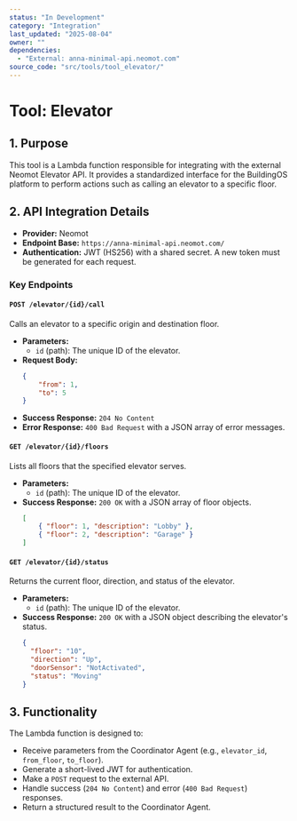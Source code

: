 ```yaml
---
status: "In Development"
category: "Integration"
last_updated: "2025-08-04"
owner: ""
dependencies:
  - "External: anna-minimal-api.neomot.com"
source_code: "src/tools/tool_elevator/"
---
```


# Tool: Elevator

## 1. Purpose

This tool is a Lambda function responsible for integrating with the external Neomot Elevator API. It provides a standardized interface for the BuildingOS platform to perform actions such as calling an elevator to a specific floor.

## 2. API Integration Details

- **Provider:** Neomot
- **Endpoint Base:** `https://anna-minimal-api.neomot.com/`
- **Authentication:** JWT (HS256) with a shared secret. A new token must be generated for each request.

### Key Endpoints

#### `POST /elevator/{id}/call`

Calls an elevator to a specific origin and destination floor.

-   **Parameters:**
    -   `id` (path): The unique ID of the elevator.
-   **Request Body:**
    ```json
    {
        "from": 1,
        "to": 5
    }
    ```
-   **Success Response:** `204 No Content`
-   **Error Response:** `400 Bad Request` with a JSON array of error messages.

#### `GET /elevator/{id}/floors`

Lists all floors that the specified elevator serves.

-   **Parameters:**
    -   `id` (path): The unique ID of the elevator.
-   **Success Response:** `200 OK` with a JSON array of floor objects.
    ```json
    [
        { "floor": 1, "description": "Lobby" },
        { "floor": 2, "description": "Garage" }
    ]
    ```

#### `GET /elevator/{id}/status`

Returns the current floor, direction, and status of the elevator.

-   **Parameters:**
    -   `id` (path): The unique ID of the elevator.
-   **Success Response:** `200 OK` with a JSON object describing the elevator's status.
    ```json
    {
      "floor": "10",
      "direction": "Up",
      "doorSensor": "NotActivated",
      "status": "Moving"
    }
    ```

## 3. Functionality

The Lambda function is designed to:
- Receive parameters from the Coordinator Agent (e.g., `elevator_id`, `from_floor`, `to_floor`).
- Generate a short-lived JWT for authentication.
- Make a `POST` request to the external API.
- Handle success (`204 No Content`) and error (`400 Bad Request`) responses.
- Return a structured result to the Coordinator Agent.
